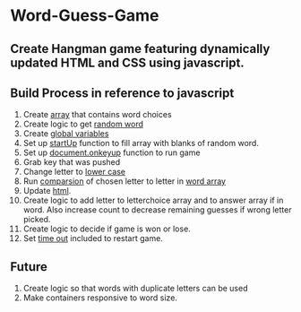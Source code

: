 # Word-Guess-Game
##  Create Hangman game featuring dynamically updated HTML and CSS using javascript.

##  Build Process in reference to javascript

1.  Create [array](https://www.w3schools.com/js/js_arrays.asp) that contains word choices
2.  Create logic to get [random word](https://medium.freecodecamp.org/creating-a-bare-bones-quote-generator-with-javascript-and-html-for-absolute-beginners-5264e1725f08)
3.  Create [global variables](https://www.w3schools.com/js/js_scope.asp)
4.  Set up [startUp](https://www.w3schools.com/tags/ev_onload.asp) function to fill array with blanks of random word.
5.  Set up [document.onkeyup](https://developer.mozilla.org/en-US/docs/Web/API/GlobalEventHandlers/onkeyup) function to run game
6.  Grab key that was pushed
7.  Change letter to [lower case](https://www.w3schools.com/jsref/jsref_tolowercase.asp)
8.  Run [comparsion](https://www.w3schools.com/js/js_loop_for.asp) of chosen letter to letter in [word array](https://www.w3schools.com/js/js_if_else.asp)
9.  Update [html](https://www.w3schools.com/jsref/met_document_getelementbyid.asp).
10. Create logic to add letter to letterchoice array and to answer array if in word. Also increase count to decrease remaining guesses if wrong letter picked.
11. Create logic to decide if game is won or lose.
12. Set [time out](https://www.w3schools.com/js/js_timing.asp) included to restart game. 

## Future 
1.  Create logic so that words with duplicate letters can be used
2.  Make containers responsive to word size.
